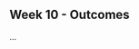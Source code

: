 <link rel="stylesheet" href="{{baseUrl}}/css/main.css">
<link rel="stylesheet" href="{{baseUrl}}/css/schedule.css">

<div class="website-content">

## Week 10 - Outcomes

<div id="main">

<!-- ==================================================================================================== -->

<include src="outcome-documentationBasic.md" />

<!-- ==================================================================================================== -->

<include src="outcome-singleton.md" />

<!-- ==================================================================================================== -->

<panel type="danger" header=":trophy: Can evolve a product iteratively :star:" expandable>
  <panel header=":dart: Evidence" expanded>

...

  </panel>
</panel>

<!-- ==================================================================================================== -->

<include src="outcome-documentationIntermediate.md" />

<!-- ==================================================================================================== -->

<include src="outcome-documentationTool.md" />

<!-- ==================================================================================================== -->

<include src="outcome-explainDesignPattern.md" />

<!-- ==================================================================================================== -->

<include src="outcome-principle.md" />

<!-- ==================================================================================================== -->

<include src="outcome-applyDesignPattern.md" />

<!-- ==================================================================================================== -->

</div>
</div>
